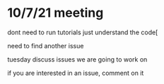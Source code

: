 # 10/7/21 meeting
dont need to run tutorials just understand the code[

need to find another issue 

tuesday discuss issues we are going to work on 

if you are interested in an issue, comment on it 
